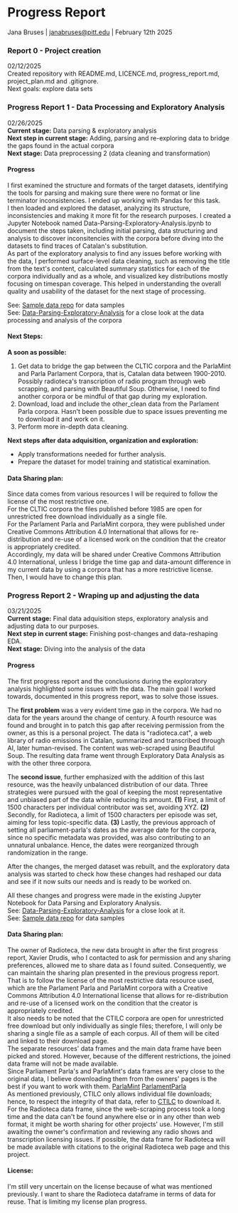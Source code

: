 # Progress Report
Jana Bruses | janabruses@pitt.edu | February 12th 2025

### Report 0 - Project creation
02/12/2025\
Created repository with README.md, LICENCE.md, progress_report.md, project_plan.md and .gitignore.\
Next goals: explore data sets

### Progress Report 1 - Data Processing and Exploratory Analysis
02/26/2025\
**Current stage:** Data parsing & exploratory analysis\
**Next step in current stage:** Adding, parsing and re-exploring data to bridge the gaps found in the actual corpora\
**Next stage:** Data preprocessing 2 (data cleaning and transformation)

#### Progress
I first examined the structure and formats of the target datasets, identifying the tools for parsing and making sure there were no format or line terminator inconsistencies. I ended up working with Pandas for this task.\
I then loaded and explored the dataset, analyzing its structure, inconsistencies and making it more fit for the research purposes. I created a Jupyter Notebook named Data-Parsing-Exploratory-Analysis.ipynb to document the steps taken, including initial parsing, data structuring and analysis to discover inconsitencies with the corpora before diving into the datasets to find traces of Catalan's substitution.\
As part of the exploratory analysis to find any issues before working with the data, I performed surface-level data cleaning, such as removing the title from the text's content, calculated summary statistics for each of the corpora individually and as a whole, and visualized key distributions mostly focusing on timespan coverage. This helped in understanding the overall quality and usability of the dataset for the next stage of processing.

See: [Sample data repo](https://github.com/Data-Science-for-Linguists-2025/Linguistic-Markers-Catalan-Substitution/tree/main/data_samples) for data samples\
See: [Data-Parsing-Exploratory-Analysis](https://github.com/Data-Science-for-Linguists-2025/Linguistic-Markers-Catalan-Substitution/blob/main/Data-Parsing-Exploratory-Analysis.ipynb) for a close look at the data processing and analysis of the corpora

#### Next Steps:
**A soon as possible:**
1) Get data to bridge the gap between the CLTIC corpora and the ParlaMint and Parla Parlament Corpora, that is, Catalan data between 1900-2010. Possibly radioteca's transcription of radio program through web scrapping, and parsing with Beautiful Soup. Otherwise, I need to find another corpora or be mindful of that gap during my exploration.
2) Download, load and include the other_clean data from the Parlament Parla corpora. Hasn't been possible due to space issues preventing me to download it and work on it.
3) Perform more in-depth data cleaning.

**Next steps after data adquisition, organization and exploration:**
* Apply transformations needed for further analysis.
* Prepare the dataset for model training and statistical examination.

#### Data Sharing plan:
Since data comes from various resources I will be required to follow the license of the most restrictive one.\
For the CLTIC corpora the files published before 1985 are open for unrestricted free download individually as a single file.\
For the Parlament Parla and ParlaMint corpora, they were published under Creative Commons Attribution 4.0 International that allows for re-distribution and re-use of a licensed work on the condition that the creator is appropriately credited.\
Accordingly, my data will be shared under Creative Commons Attribution 4.0 International, unless I bridge the time gap and data-amount difference in my current data by using a corpora that has a more restrictive license. Then, I would have to change this plan. 

### Progress Report 2 - Wraping up and adjusting the data
03/21/2025\
**Current stage:** Final data adquisition steps, exploratory analysis and adjusting data to our purposes.\
**Next step in current stage:** Finishing post-changes and data-reshaping EDA.\
**Next stage:** Diving into the analysis of the data

#### Progress
The first progress report and the conclusions during the exploratory analysis highlighted some issues with the data. The main goal I worked towards, documented in this progress report, was to solve those issues.

The **first problem** was a very evident time gap in the corpora. We had no data for the years around the change of century. A fourth resource was found and brought in to patch this gap after receiving permission from the owner, as this is a personal project. The data is "radioteca.cat", a web library of radio emissions in Catalan, summarized and transcribed through AI, later human-revised. The content was web-scraped using Beautiful Soup. The resulting data frame went through Exploratory Data Analysis as with the other three corpora. 

The **second issue**, further emphasized with the addition of this last resource, was the heavily unbalanced distribution of our data. Three strategies were pursued with the goal of keeping the most representative and unbiased part of the data while reducing its amount. **(1)** First, a limit of 1500 characters per individual contributor was set, avoiding XYZ. **(2)** Secondly, for Radioteca, a limit of 1500 characters per episode was set, aiming for less topic-specific data. **(3)** Lastly, the previous approach of setting all parliament-parla's dates as the average date for the corpora, since no specific metadata was provided, was also contributing to an unnatural unbalance. Hence, the dates were reorganized through randomization in the range. 

After the changes, the merged dataset was rebuilt, and the exploratory data analysis was started to check how these changes had reshaped our data and see if it now suits our needs and is ready to be worked on.

All these changes and progress were made in the existing Jupyter Notebook for Data Parsing and Exploratory Analysis.\
See: [Data-Parsing-Exploratory-Analysis](https://github.com/Data-Science-for-Linguists-2025/Linguistic-Markers-Catalan-Substitution/blob/main/Data-Parsing-Exploratory-Analysis.ipynb) for a close look at it.\
See: [Sample data repo](https://github.com/Data-Science-for-Linguists-2025/Linguistic-Markers-Catalan-Substitution/tree/main/data_samples) for data samples

#### Data Sharing plan:
The owner of Radioteca, the new data brought in after the first progress report, Xavier Drudis, who I contacted to ask for permission and any sharing preferences, allowed me to share data as I found suited. Consequently, we can maintain the sharing plan presented in the previous progress report. That is to follow the license of the most restrictive data resource used, which are the Parlament Parla and ParlaMint corpora with a Creative Commons Attribution 4.0 International license that allows for re-distribution and re-use of a licensed work on the condition that the creator is appropriately credited.\
It also needs to be noted that the CTILC corpora are open for unrestricted free download but only individually as single files; therefore, I will only be sharing a single file as a sample of each corpus. All of them will be cited and linked to their download page.\
The separate resources' data frames and the main data frame have been picked and stored. However, because of the different restrictions, the joined data frame will not be made available.\
Since Parliament Parla's and ParlaMint's data frames are very close to the original data, I believe downloading them from the owners' pages is the best if you want to work with them. [ParlaMint](clarin-eric.github.io/ParlaMint/) [ParlamentParla](https://doi.org/10.5281/zenodo.5541827)\
As mentioned previously, CTILC only allows individual file downloads; hence, to respect the integrity of that data, refer to [CTILC](https://ctilc.iec.cat/scripts/CTILCCorpus_Descarr.asp) to download it.\
For the Radioteca data frame, since the web-scraping process took a long time and the data can't be found anywhere else or in any other than web format, it might be worth sharing for other projects' use. However, I'm still awaiting the owner's confirmation and reviewing any radio shows and transcription licensing issues. If possible, the data frame for Radioteca will be made available with citations to the original Radioteca web page and this project. 

#### License:
I'm still very uncertain on the license because of what was mentioned previously. I want to share the Radioteca dataframe in terms of data for reuse. That is limiting my license plan progress.